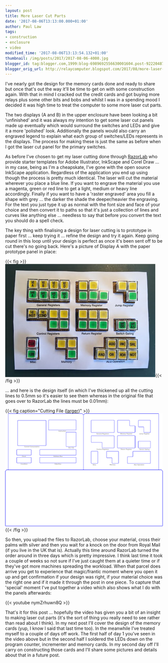 ```yaml
---
layout: post
title: More Laser Cut Parts
date: '2017-08-06T13:13:00.000+01:00'
author: Paul Law
tags:
- construction
- enclosure
- video
modified_time: '2017-08-06T13:13:54.132+01:00'
thumbnail: /img/posts/2017/2017-08-06-4000.jpg
blogger_id: tag:blogger.com,1999:blog-6989692556630001604.post-9222048764227695973
blogger_orig_url: http://relaycomputer.blogspot.com/2017/08/more-laser-cut-parts.html
---
```


I've nearly got the design for the memory cards done and ready to share but 
once that's out the way it'll be time to get on with some construction again. 
With that in mind I cracked out the credit cards and got buying more relays 
plus some other bits and bobs and whilst I was in a spending mood I decided it 
was high time to treat the computer to some more laser cut parts.

The two displays (A and B) in the upper enclosure have been looking a bit 
'unfinished' and it was always my intention to get some laser cut panels made 
up eventually which would surround the switches and LEDs and give it a more 
'polished' look. Additionally the panels would also carry an engraved legend 
to explain what each group of switches/LEDs represents in the displays. The 
process for making these is just the same as before when I got the laser cut 
panel for the primary switches.

As before I've chosen to get my 
laser cutting done through [RazorLab](http://www.razorlab.co.uk/) who provide starter templates for Adobe 
Illustrator, InkScape and Corel Draw ... in my case, being as I'm a 
cheapskate, I've gone with the open source InkScape application. Regardless of 
the application you end up using though the process is pretty much identical. 
The laser will cut the material wherever you place a blue line. If you want to 
engrave the material you use a magenta, green or red line to get a light, 
medium or heavy line accordingly. Finally if you want to have a 'raster 
engraved' area you fill a shape with grey ... the darker the shade the 
deeper/heavier the engraving. For the text you just type it up as normal with 
the font size and face of your choice and then convert it to paths so that 
it's just a collection of lines and curves like anything else ... needless to 
say that before you convert the text you should do a spell check.

The key thing with finalising a design for laser cutting is to prototype in 
paper first ... keep trying it ... refine the design and try it again. Keep 
going round in this loop until your design is perfect as once it's been sent 
off to be cut there's no going back. Here's a picture of Display A with the 
paper prototype panel in place:

{{< fig >}}
![Display A Panel Paper Prototype](/img/posts/2017/2017-08-06-0000.jpg){{< /fig >}}

... and here is the design itself (in which 
I've thickened up all the cutting lines to 0.5mm so it's easier to see them 
whereas in the original file that goes over to RazorLab the lines must be 
0.01mm):

{{< fig caption="Cutting File ([larger](/img/posts/2017/2017-08-06-1001.png))" >}}
![Cutting File](/img/posts/2017/2017-08-06-0001.png){{< /fig >}}

So then, you upload the files to RazorLab, choose your 
material, cross their palms with silver and then you wait for a knock on the 
door from Royal Mail (if you live in the UK that is). Actually this time 
around RazorLab turned the order around in three days which is pretty 
impressive. I think last time it took a couple of weeks so not sure if I've 
just caught them at a quieter time or if they've got more machines spreading 
the workload. When that parcel does arrive you get to experience that 
magic/frantic moment where you open it up and get confirmation if your design 
was right, if your material choice was the right one and if it made it through 
the post in one piece. To capture that 'special' moment I've put together a 
video which also shows what I do with the panels afterwards:

{{< youtube nymZrhuwn8Q >}}

That's it for this post ... hopefully the video has 
given you a bit of an insight to making laser cut parts (it's the sort of 
thing you really need to see rather than read about I think). In my next post 
I'll cover the design of the memory cards (yup, I know I said that last time 
too). In the meanwhile I've treated myself to a couple of days off work. The 
first half of day 1 you've seen in the video above but in the second half I 
soldered the LEDs down on the program counter, incrementer and memory cards. 
In my second day off I'll carry on constructing those cards and I'll share 
some pictures and details about that in a future post. 
